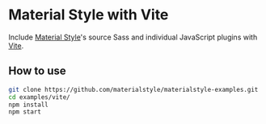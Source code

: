 # Material Style with Vite

Include [Material Style](https://materialstyle.github.io)'s source Sass and individual JavaScript plugins with [Vite](https://vitejs.dev/).

## How to use

```sh
git clone https://github.com/materialstyle/materialstyle-examples.git
cd examples/vite/
npm install
npm start
```
